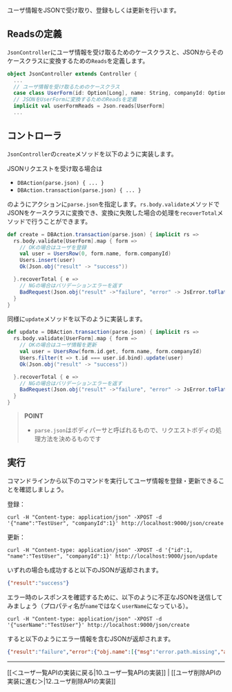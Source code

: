 ユーザ情報をJSONで受け取り、登録もしくは更新を行います。

## Readsの定義

`JsonController`にユーザ情報を受け取るためのケースクラスと、JSONからそのケースクラスに変換するための`Reads`を定義します。

```scala
object JsonController extends Controller {
  ...
  // ユーザ情報を受け取るためのケースクラス
  case class UserForm(id: Option[Long], name: String, companyId: Option[Int])
  // JSONをUserFormに変換するためのReadsを定義
  implicit val userFormReads = Json.reads[UserForm]
  ...
```

## コントローラ

`JsonController`の`create`メソッドを以下のように実装します。

JSONリクエストを受け取る場合は

* `DBAction(parse.json) { ... }`
* `DBAction.transaction(parse.json) { ... }`

のようにアクションに`parse.json`を指定します。`rs.body.validate`メソッドでJSONをケースクラスに変換でき、変換に失敗した場合の処理を`recoverTotal`メソッドで行うことができます。

```scala
def create = DBAction.transaction(parse.json) { implicit rs =>
  rs.body.validate[UserForm].map { form =>
    // OKの場合はユーザを登録
    val user = UsersRow(0, form.name, form.companyId)
    Users.insert(user)
    Ok(Json.obj("result" -> "success"))

  }.recoverTotal { e =>
    // NGの場合はバリデーションエラーを返す
    BadRequest(Json.obj("result" ->"failure", "error" -> JsError.toFlatJson(e)))
  }
}
```

同様に`update`メソッドを以下のように実装します。

```scala
def update = DBAction.transaction(parse.json) { implicit rs =>
  rs.body.validate[UserForm].map { form =>
    // OKの場合はユーザ情報を更新
    val user = UsersRow(form.id.get, form.name, form.companyId)
    Users.filter(t => t.id === user.id.bind).update(user)
    Ok(Json.obj("result" -> "success"))

  }.recoverTotal { e =>
    // NGの場合はバリデーションエラーを返す
    BadRequest(Json.obj("result" ->"failure", "error" -> JsError.toFlatJson(e)))
  }
}
```

> **POINT**
> * `parse.json`はボディパーサと呼ばれるもので、リクエストボディの処理方法を決めるものです

## 実行

コマンドラインから以下のコマンドを実行してユーザ情報を登録・更新できることを確認しましょう。

登録：
```
curl -H "Content-type: application/json" -XPOST -d '{"name":"TestUser", "companyId":1}' http://localhost:9000/json/create
```

更新：
```
curl -H "Content-type: application/json" -XPOST -d '{"id":1, "name":"TestUser", "companyId":1}' http://localhost:9000/json/update
```

いずれの場合も成功すると以下のJSONが返却されます。

```json
{"result":"success"}
```

エラー時のレスポンスを確認するために、以下のように不正なJSONを送信してみましょう（プロパティ名が`name`ではなく`userName`になっている）。

```
curl -H "Content-type: application/json" -XPOST -d '{"userName":"TestUser"}' http://localhost:9000/json/create
```

すると以下のようにエラー情報を含むJSONが返却されます。

```json
{"result":"failure","error":{"obj.name":[{"msg":"error.path.missing","args":[]}]}}
```

----
[[＜ユーザ一覧APIの実装に戻る|10.ユーザ一覧APIの実装]] | [[ユーザ削除APIの実装に進む＞|12.ユーザ削除APIの実装]]